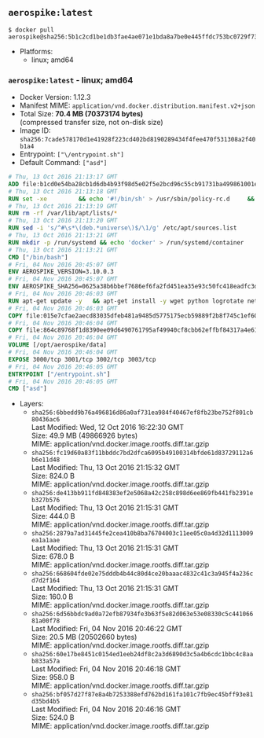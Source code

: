 ## `aerospike:latest`

```console
$ docker pull aerospike@sha256:5b1c2cd1be1db3fae4ae071e1bda8a7be0e445ffdc753bc0729f73436ee8736b
```

-	Platforms:
	-	linux; amd64

### `aerospike:latest` - linux; amd64

-	Docker Version: 1.12.3
-	Manifest MIME: `application/vnd.docker.distribution.manifest.v2+json`
-	Total Size: **70.4 MB (70373174 bytes)**  
	(compressed transfer size, not on-disk size)
-	Image ID: `sha256:7cade578170d1e41928f223cd402bd8190289434f4fee470f531308a2f40b1a4`
-	Entrypoint: `["\/entrypoint.sh"]`
-	Default Command: `["asd"]`

```dockerfile
# Thu, 13 Oct 2016 21:13:17 GMT
ADD file:b1cd0e54ba28cb1d6db4b93f98d5e02f5e2bcd96c55cb91731ba499861001e30 in / 
# Thu, 13 Oct 2016 21:13:18 GMT
RUN set -xe 		&& echo '#!/bin/sh' > /usr/sbin/policy-rc.d 	&& echo 'exit 101' >> /usr/sbin/policy-rc.d 	&& chmod +x /usr/sbin/policy-rc.d 		&& dpkg-divert --local --rename --add /sbin/initctl 	&& cp -a /usr/sbin/policy-rc.d /sbin/initctl 	&& sed -i 's/^exit.*/exit 0/' /sbin/initctl 		&& echo 'force-unsafe-io' > /etc/dpkg/dpkg.cfg.d/docker-apt-speedup 		&& echo 'DPkg::Post-Invoke { "rm -f /var/cache/apt/archives/*.deb /var/cache/apt/archives/partial/*.deb /var/cache/apt/*.bin || true"; };' > /etc/apt/apt.conf.d/docker-clean 	&& echo 'APT::Update::Post-Invoke { "rm -f /var/cache/apt/archives/*.deb /var/cache/apt/archives/partial/*.deb /var/cache/apt/*.bin || true"; };' >> /etc/apt/apt.conf.d/docker-clean 	&& echo 'Dir::Cache::pkgcache ""; Dir::Cache::srcpkgcache "";' >> /etc/apt/apt.conf.d/docker-clean 		&& echo 'Acquire::Languages "none";' > /etc/apt/apt.conf.d/docker-no-languages 		&& echo 'Acquire::GzipIndexes "true"; Acquire::CompressionTypes::Order:: "gz";' > /etc/apt/apt.conf.d/docker-gzip-indexes 		&& echo 'Apt::AutoRemove::SuggestsImportant "false";' > /etc/apt/apt.conf.d/docker-autoremove-suggests
# Thu, 13 Oct 2016 21:13:19 GMT
RUN rm -rf /var/lib/apt/lists/*
# Thu, 13 Oct 2016 21:13:20 GMT
RUN sed -i 's/^#\s*\(deb.*universe\)$/\1/g' /etc/apt/sources.list
# Thu, 13 Oct 2016 21:13:21 GMT
RUN mkdir -p /run/systemd && echo 'docker' > /run/systemd/container
# Thu, 13 Oct 2016 21:13:21 GMT
CMD ["/bin/bash"]
# Fri, 04 Nov 2016 20:45:07 GMT
ENV AEROSPIKE_VERSION=3.10.0.3
# Fri, 04 Nov 2016 20:45:07 GMT
ENV AEROSPIKE_SHA256=0625a38b6bbef7686ef6fa2fd451ea35e93c50fc418eadfc3d7e5181451ed672
# Fri, 04 Nov 2016 20:46:03 GMT
RUN apt-get update -y   && apt-get install -y wget python logrotate net-tools iproute2 iputils-ping   && wget "https://www.aerospike.com/artifacts/aerospike-server-community/${AEROSPIKE_VERSION}/aerospike-server-community-${AEROSPIKE_VERSION}-ubuntu16.04.tgz" -O aerospike-server.tgz   && echo "$AEROSPIKE_SHA256 *aerospike-server.tgz" | sha256sum -c -   && mkdir aerospike   && tar xzf aerospike-server.tgz --strip-components=1 -C aerospike   && dpkg -i aerospike/aerospike-server-*.deb   && mkdir -p /var/log/aerospike/   && mkdir -p /var/run/aerospike/   && rm -rf aerospike-server.tgz aerospike /var/lib/apt/lists/*   && dpkg -r wget openssl ca-certificates   && dpkg --purge wget ca-certificates openssl   && apt-get purge -y
# Fri, 04 Nov 2016 20:46:03 GMT
COPY file:015e7cfae2aecd83035dfeb481a9485d5775175ecb59889f2b8f745c1ef60573 in /etc/aerospike/aerospike.conf 
# Fri, 04 Nov 2016 20:46:04 GMT
COPY file:864c89768f1d8390ee09d6490761795af49940cf8cbb62effbf84317a4e61cd2 in /entrypoint.sh 
# Fri, 04 Nov 2016 20:46:04 GMT
VOLUME [/opt/aerospike/data]
# Fri, 04 Nov 2016 20:46:04 GMT
EXPOSE 3000/tcp 3001/tcp 3002/tcp 3003/tcp
# Fri, 04 Nov 2016 20:46:05 GMT
ENTRYPOINT ["/entrypoint.sh"]
# Fri, 04 Nov 2016 20:46:05 GMT
CMD ["asd"]
```

-	Layers:
	-	`sha256:6bbedd9b76a496816d86a0af731ea984f40467ef8fb23be752f801cb80436ac6`  
		Last Modified: Wed, 12 Oct 2016 16:22:30 GMT  
		Size: 49.9 MB (49866926 bytes)  
		MIME: application/vnd.docker.image.rootfs.diff.tar.gzip
	-	`sha256:fc19d60a83f11bbddc7bd2dfca6095b49100314bfde61d83729112a6b6e11d48`  
		Last Modified: Thu, 13 Oct 2016 21:15:32 GMT  
		Size: 824.0 B  
		MIME: application/vnd.docker.image.rootfs.diff.tar.gzip
	-	`sha256:de413bb911fd848383ef2e5068a42c258c898d6ee869fb441fb2391eb327b576`  
		Last Modified: Thu, 13 Oct 2016 21:15:31 GMT  
		Size: 444.0 B  
		MIME: application/vnd.docker.image.rootfs.diff.tar.gzip
	-	`sha256:2879a7ad31445fe2cea410b8ba76704003c11ee05c0a4d32d1113009ea1a1aae`  
		Last Modified: Thu, 13 Oct 2016 21:15:31 GMT  
		Size: 678.0 B  
		MIME: application/vnd.docker.image.rootfs.diff.tar.gzip
	-	`sha256:668604fde02e75dddb4b44c80d4ce20baaac4832c41c3a945f4a236cd7d2f164`  
		Last Modified: Thu, 13 Oct 2016 21:15:31 GMT  
		Size: 160.0 B  
		MIME: application/vnd.docker.image.rootfs.diff.tar.gzip
	-	`sha256:6d56bbdc9ad0a72efb87934fe3b63f5e82d063e53e08330c5c44106681a00f78`  
		Last Modified: Fri, 04 Nov 2016 20:46:22 GMT  
		Size: 20.5 MB (20502660 bytes)  
		MIME: application/vnd.docker.image.rootfs.diff.tar.gzip
	-	`sha256:60e17be8451c0154ed1eeb24df8c2a3d6890d3c5a4b6cdc1bbc4c8aab833a57a`  
		Last Modified: Fri, 04 Nov 2016 20:46:18 GMT  
		Size: 958.0 B  
		MIME: application/vnd.docker.image.rootfs.diff.tar.gzip
	-	`sha256:bf057d27f87e8a4b7253388efd762bd161fa101c7fb9ec45bff93e81d35bd4b5`  
		Last Modified: Fri, 04 Nov 2016 20:46:16 GMT  
		Size: 524.0 B  
		MIME: application/vnd.docker.image.rootfs.diff.tar.gzip
